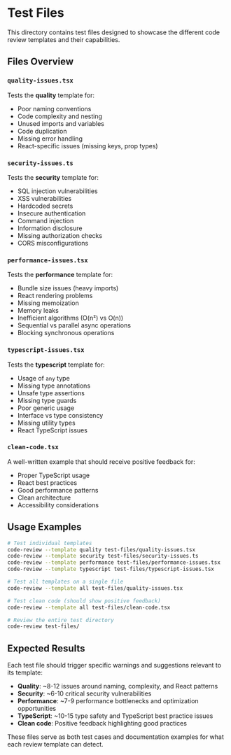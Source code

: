 # Test Files

This directory contains test files designed to showcase the different code review templates and their capabilities.

## Files Overview

### `quality-issues.tsx`
Tests the **quality** template for:
- Poor naming conventions
- Code complexity and nesting
- Unused imports and variables
- Code duplication
- Missing error handling
- React-specific issues (missing keys, prop types)

### `security-issues.ts`
Tests the **security** template for:
- SQL injection vulnerabilities
- XSS vulnerabilities
- Hardcoded secrets
- Insecure authentication
- Command injection
- Information disclosure
- Missing authorization checks
- CORS misconfigurations

### `performance-issues.tsx`
Tests the **performance** template for:
- Bundle size issues (heavy imports)
- React rendering problems
- Missing memoization
- Memory leaks
- Inefficient algorithms (O(n²) vs O(n))
- Sequential vs parallel async operations
- Blocking synchronous operations

### `typescript-issues.tsx`
Tests the **typescript** template for:
- Usage of `any` type
- Missing type annotations
- Unsafe type assertions
- Missing type guards
- Poor generic usage
- Interface vs type consistency
- Missing utility types
- React TypeScript issues

### `clean-code.tsx`
A well-written example that should receive positive feedback for:
- Proper TypeScript usage
- React best practices
- Good performance patterns
- Clean architecture
- Accessibility considerations

## Usage Examples

```bash
# Test individual templates
code-review --template quality test-files/quality-issues.tsx
code-review --template security test-files/security-issues.ts
code-review --template performance test-files/performance-issues.tsx
code-review --template typescript test-files/typescript-issues.tsx

# Test all templates on a single file
code-review --template all test-files/quality-issues.tsx

# Test clean code (should show positive feedback)
code-review --template all test-files/clean-code.tsx

# Review the entire test directory
code-review test-files/
```

## Expected Results

Each test file should trigger specific warnings and suggestions relevant to its template:

- **Quality**: ~8-12 issues around naming, complexity, and React patterns
- **Security**: ~6-10 critical security vulnerabilities
- **Performance**: ~7-9 performance bottlenecks and optimization opportunities  
- **TypeScript**: ~10-15 type safety and TypeScript best practice issues
- **Clean code**: Positive feedback highlighting good practices

These files serve as both test cases and documentation examples for what each review template can detect.
